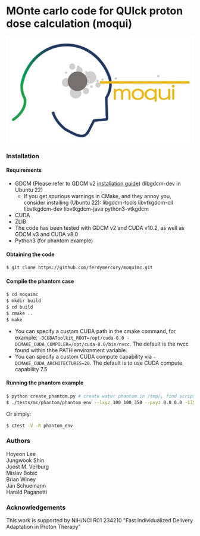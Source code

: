 MOnte carlo code for QUIck proton dose calculation (moqui)
==========================================================

<img src="images/moqui_logo.jpg">

### Installation
#### Requirements
- GDCM (Please refer to GDCM v2 [installation guide](http://gdcm.sourceforge.net/wiki/index.php/Compilation#Quick_start)) (libgdcm-dev in Ubuntu 22)
    - If you get spurious warnings in CMake, and they annoy you, consider installing (Ubuntu 22): libgdcm-tools libvtkgdcm-cil libvtkgdcm-dev libvtkgdcm-java python3-vtkgdcm
- CUDA
- ZLIB
- The code has been tested with GDCM v2 and CUDA v10.2, as well as GDCM v3 and CUDA v8.0
- Python3 (for phantom example)

#### Obtaining the code
```bash
$ git clone https://github.com/ferdymercury/moquimc.git
```

#### Compile the phantom case
```bash
$ cd moquimc
$ mkdir build
$ cd build
$ cmake ..
$ make
```
- You can specify a custom CUDA path in the cmake command, for example: `-DCUDAToolkit_ROOT=/opt/cuda-8.0 -DCMAKE_CUDA_COMPILER=/opt/cuda-8.0/bin/nvcc`. The default is the nvcc found within thhe PATH environment variable.
- You can specify a custom CUDA compute capability via `-DCMAKE_CUDA_ARCHITECTURES=20`. The default is to use CUDA compute capability 7.5

#### Running the phantom example
```bash
$ python create_phantom.py # create water phantom in /tmp/, find script inside tests/mc/phantom folder
$ ./tests/mc/phantom/phantom_env --lxyz 100 100 350 --pxyz 0.0 0.0 -175 --nxyz 200 200 350 --spot_energy 200.0 0.0 --spot_position 0 0 0.5 --spot_size 30.0 30.0 --histories 100000 --phantom_path /tmp/water_phantom.raw --output_prefix ./ --gpu_id 0 > ./log.out
```

Or simply:
```bash
$ ctest -V -R phantom_env
```


### Authors
Hoyeon Lee    
Jungwook Shin  
Joost M. Verburg  
Mislav Bobić  
Brian Winey  
Jan Schuemann  
Harald Paganetti  

### Acknowledgements
This work is supported by NIH/NCI R01 234210 "Fast Individualized Delivery Adaptation in Proton Therapy"   


